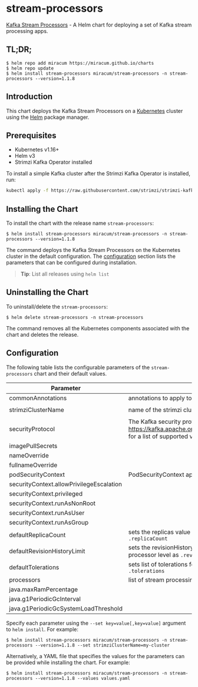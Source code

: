 # stream-processors

[Kafka Stream Processors](https://gitlab.miracum.org/miracum/etl/streams) - A Helm chart for deploying a set of Kafka stream processing apps.

## TL;DR;

```console
$ helm repo add miracum https://miracum.github.io/charts
$ helm repo update
$ helm install stream-processors miracum/stream-processors -n stream-processors --version=1.1.8
```

## Introduction

This chart deploys the Kafka Stream Processors on a [Kubernetes](http://kubernetes.io) cluster using the [Helm](https://helm.sh) package manager.

## Prerequisites

- Kubernetes v1.16+
- Helm v3
- Strimzi Kafka Operator installed

To install a simple Kafka cluster after the Strimzi Kafka Operator is installed, run:

```sh
kubectl apply -f https://raw.githubusercontent.com/strimzi/strimzi-kafka-operator/main/examples/kafka/kafka-ephemeral-single.yaml
```

## Installing the Chart

To install the chart with the release name `stream-processors`:

```console
$ helm install stream-processors miracum/stream-processors -n stream-processors --version=1.1.8
```

The command deploys the Kafka Stream Processors on the Kubernetes cluster in the default configuration. The [configuration](#configuration) section lists the parameters that can be configured during installation.

> **Tip**: List all releases using `helm list`

## Uninstalling the Chart

To uninstall/delete the `stream-processors`:

```console
$ helm delete stream-processors -n stream-processors
```

The command removes all the Kubernetes components associated with the chart and deletes the release.

## Configuration

The following table lists the configurable parameters of the `stream-processors` chart and their default values.

| Parameter                                | Description                                                                                                                                                               | Default                 |
|------------------------------------------| ------------------------------------------------------------------------------------------------------------------------------------------------------------------------- |-------------------------|
| commonAnnotations                        | annotations to apply to all deployments                                                                                                                                   | <code>{}</code>         |
| strimziClusterName                       | name of the strimzi cluster. Used to construct the bootstrap server URL.                                                                                                  | <code>my-cluster</code> |
| securityProtocol                         | The Kafka security protocol to use. See <https://kafka.apache.org/26/javadoc/org/apache/kafka/common/security/auth/SecurityProtocol.html> for a list of supported values. | <code>SSL</code>        |
| imagePullSecrets                         |                                                                                                                                                                           | <code>[]</code>         |
| nameOverride                             |                                                                                                                                                                           | <code>""</code>         |
| fullnameOverride                         |                                                                                                                                                                           | <code>""</code>         |
| podSecurityContext                       | PodSecurityContext applied to all deployments                                                                                                                             | <code>{}</code>         |
| securityContext.allowPrivilegeEscalation |                                                                                                                                                                           | <code>false</code>      |
| securityContext.privileged               |                                                                                                                                                                           | <code>false</code>      |
| securityContext.runAsNonRoot             |                                                                                                                                                                           | <code>true</code>       |
| securityContext.runAsUser                |                                                                                                                                                                           | <code>11111</code>      |
| securityContext.runAsGroup               |                                                                                                                                                                           | <code>11111</code>      |
| defaultReplicaCount                      | sets the replicas value for all processor deployments unless overriden on a per-processor level as `.replicaCount`                                                        | <code>1</code>          |
| defaultRevisionHistoryLimit              | sets the revisionHistoryLimit value for all processor deployments unless overriden on a per-processor level as `.revisionHistoryLimit`                                    | <code>10</code>         |
| defaultTolerations                       | sets list of tolerations for all processor deployments unless overriden on a per-processor level as `.tolerations`                                                        | <code>[]</code>         |
| processors                               | list of stream processing deployments. See [values-test.yaml](values-test.yaml) for an example                                                                            | <code>{}</code>         |
| java.maxRamPercentage                    |                                                                                                                                                                           | <code>50</code>         |
| java.g1PeriodicGcInterval                |                                                                                                                                                                           | <code>1000</code>       |
| java.g1PeriodicGcSystemLoadThreshold     |                                                                                                                                                                           | <code>1000</code>       |

Specify each parameter using the `--set key=value[,key=value]` argument to `helm install`. For example:

```console
$ helm install stream-processors miracum/stream-processors -n stream-processors --version=1.1.8 --set strimziClusterName=my-cluster
```

Alternatively, a YAML file that specifies the values for the parameters can be provided while
installing the chart. For example:

```console
$ helm install stream-processors miracum/stream-processors -n stream-processors --version=1.1.8 --values values.yaml
```
